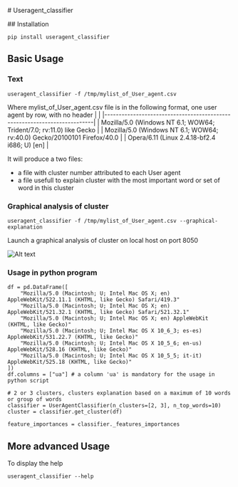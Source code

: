 # Useragent_classifier

## Installation 

```
pip install useragent_classifier
```

## Basic Usage

### Text
```
useragent_classifier -f /tmp/mylist_of_User_agent.csv
```

Where mylist_of_User_agent.csv file is in the following format, one user agent by row, with no header
|                                                                          |
|--------------------------------------------------------------------------|
| Mozilla/5.0 (Windows NT 6.1; WOW64; Trident/7.0; rv:11.0) like Gecko     |
| Mozilla/5.0 (Windows NT 6.1; WOW64; rv:40.0) Gecko/20100101 Firefox/40.0 |
| Opera/6.11 (Linux 2.4.18-bf2.4 i686; U)  [en]                            |

It will produce a two files:
- a file with cluster number attributed to each User agent
- a file usefull to explain cluster with the most important word or set of word in this cluster

### Graphical analysis of cluster    

```
useragent_classifier -f /tmp/mylist_of_User_agent.csv --graphical-explanation
```

Launch a graphical analysis of cluster on local host on port 8050

![Alt text](ressources/example_dashboard.png?raw=true "Screenshot dashboard")

### Usage in python program
```
df = pd.DataFrame([
    "Mozilla/5.0 (Macintosh; U; Intel Mac OS X; en) AppleWebKit/522.11.1 (KHTML, like Gecko) Safari/419.3"
    "Mozilla/5.0 (Macintosh; U; Intel Mac OS X; en) AppleWebKit/521.32.1 (KHTML, like Gecko) Safari/521.32.1"
    "Mozilla/5.0 (Macintosh; U; Intel Mac OS X; en) AppleWebKit (KHTML, like Gecko)"
    "Mozilla/5.0 (Macintosh; U; Intel Mac OS X 10_6_3; es-es) AppleWebKit/531.22.7 (KHTML, like Gecko)"
    "Mozilla/5.0 (Macintosh; U; Intel Mac OS X 10_5_6; en-us) AppleWebKit/528.16 (KHTML, like Gecko)"
    "Mozilla/5.0 (Macintosh; U; Intel Mac OS X 10_5_5; it-it) AppleWebKit/525.18 (KHTML, like Gecko)"
])
df.columns = ["ua"] # a column 'ua' is mandatory for the usage in python script

# 2 or 3 clusters, clusters explanation based on a maximum of 10 words or group of words
classifier = UserAgentClassifier(n_clusters=[2, 3], n_top_words=10) 
cluster = classifier.get_cluster(df)

feature_importances = classifier._features_importances

```


## More advanced Usage

To display the help
```
useragent_classifier --help
```

